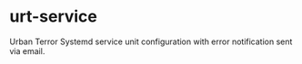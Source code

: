 # urt-service
Urban Terror Systemd service unit configuration with error notification sent via email.
